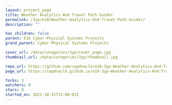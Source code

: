 ```yaml
---
layout: project_page
title: Weather Analytics And Travel Path Guider
permalink: /3yp/e18/Weather-Analytics-And-Travel-Path-Guider/
description: ""

has_children: false
parent: E18 Cyber-Physical Systems Projects
grand_parent: Cyber-Physical Systems Projects

cover_url: /data/categories/3yp/cover_page.jpg
thumbnail_url: /data/categories/3yp/thumbnail.jpg

repo_url: https://github.com/cepdnaclk/e18-3yp-Weather-Analytics-And-Travel-Path-Guider
page_url: https://cepdnaclk.github.io/e18-3yp-Weather-Analytics-And-Travel-Path-Guider

forks: 3
watchers: 0
stars: 0
started_on: 2022-10-31T13:08:01Z
---
```



